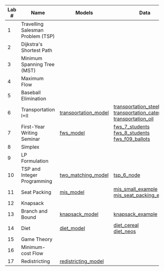 | Lab # | Name                              | Models                                             | Data              | LPs              |
|-------|-----------------------------------|----------------------------------------------------|-------------------|------------------|
| 1     | Travelling Salesman Problem (TSP) | | | |
| 2     | Dijkstra's Shortest Path          | | | |
| 3     | Minimum Spanning Tree (MST)       | | | |
| 4     | Maximum Flow                      | | | |
| 5     | Baseball Elimination              | | | |
| 6     | Transportation I+II               | [transportation_model](transportation_model.ipynb) | [transportation_steel](transportation_steel.csv)  <br/> [transportation_caterer](transportation_caterer.csv)  <br/> [transportation_oil](transportation_oil.csv) | |
| 7     | First-Year Writing Seminar        | [fws_model](fws_model.ipynb) |  [fws_7_students](fws_7_students.csv) <br/> [fws_8_students](fws_8_students.csv) <br/> [fws_f09_ballots](fws_f09_ballots.csv)| |
| 8     | Simplex                           | | | |
| 9     | LP Formulation                    | | | [work_schedule_lp](work_schedule_lp.ipynb)  <br/>  [oil_production_lp](oil_production_lp.ipynb) |
| 10     | TSP and Integer Programming       | [two_matching_model](two_matching_model.ipynb) | [tsp_6_node](tsp_6_node.csv) | |
| 11     | Seat Packing                      | [mis_model](mis_model.ipynb) | [mis_small_example](mis_small_example.csv) <br/> [mis_seat_packing_example](mis_seat_packing_example.csv) |
| 12    | Knapsack                          | | | |
| 13    | Branch and Bound                  | [knapsack_model](knapsack_model.ipynb)             | [knapsack_example](knapsack_example.csv) | |
| 14    | Diet                              | [diet_model](diet_model.ipynb)                     |  [diet_cereal](diet_cereal) <br/> [diet_neos](diet_neos) | [small_diet_lp](small_diet_lp.ipynb) |
| 15    | Game Theory                       | | | [penalty_kick_game_lps](penalty_kick_game_lps.ipynb) |
| 16    | Minimum-cost Flow                 | | | |
| 17    | Redistricting                     | [redistricting_model](redistricting_model.ipynb) | | |